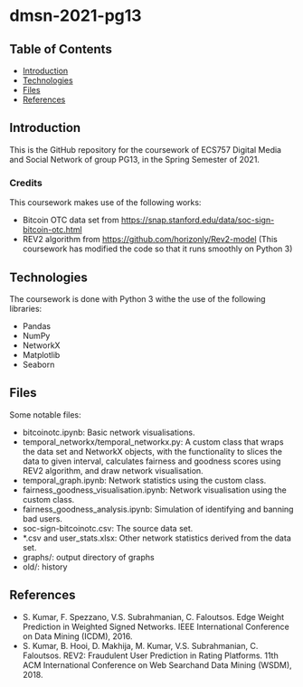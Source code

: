 # dmsn-2021-pg13

## Table of Contents
* [Introduction](#introduction)
* [Technologies](#technologies)
* [Files](#files)
* [References](#references)

## Introduction
This is the GitHub repository for the coursework of ECS757 Digital Media and Social Network of group PG13, in the Spring Semester of 2021.

### Credits
This coursework makes use of the following works:
* Bitcoin OTC data set from https://snap.stanford.edu/data/soc-sign-bitcoin-otc.html
* REV2 algorithm from https://github.com/horizonly/Rev2-model (This coursework has modified the code so that it runs smoothly on Python 3)

## Technologies
The coursework is done with Python 3 withe the use of the following libraries:
* Pandas
* NumPy
* NetworkX
* Matplotlib
* Seaborn

## Files
Some notable files:
* bitcoinotc.ipynb: Basic network visualisations.
* temporal_networkx/temporal_networkx.py: A custom class that wraps the data set and NetworkX objects, with the functionality to slices the data to given interval, calculates fairness and goodness scores using REV2 algorithm, and draw network visualisation.
* temporal_graph.ipynb: Network statistics using the custom class.
* fairness_goodness_visualisation.ipynb: Network visualisation using the custom class.
* fairness_goodness_analysis.ipynb: Simulation of identifying and banning bad users.
* soc-sign-bitcoinotc.csv: The source data set.
* *.csv and user_stats.xlsx: Other network statistics derived from the data set.
* graphs/: output directory of graphs
* old/: history

## References
* S. Kumar, F. Spezzano, V.S. Subrahmanian, C. Faloutsos. Edge Weight Prediction in Weighted Signed Networks. IEEE International Conference on Data Mining (ICDM), 2016.
* S. Kumar, B. Hooi, D. Makhija, M. Kumar, V.S. Subrahmanian, C. Faloutsos. REV2: Fraudulent User Prediction in Rating Platforms. 11th ACM International Conference on Web Searchand Data Mining (WSDM), 2018.